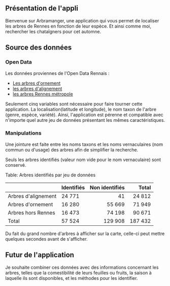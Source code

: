
## Présentation de l'appli

Bienvenue sur Arbramanger, une application qui vous permet de localiser les arbres de Rennes en fonction de leur espèce. Et ainsi comme moi, rechercher les chataîgners pour cet automne.

## Source des données

### Open Data

Les données proviennes de l'Open Data Rennais : 

- [Les arbres d'ornement](https://data.rennesmetropole.fr/explore/dataset/arbres-dornement-rennes/information/)
- [les arbres d'alignement](https://data.rennesmetropole.fr/explore/dataset/arbres-d-alignement-rennes/information/)
- [les arbres Rennes métropole](https://data.rennesmetropole.fr/explore/dataset/arbre_hors_rennes/information/)

Seulement cinq variables sont nécessaire pour faire tourner cette application. La localisation(latitude et longitude), le nom taxon de l'arbre (genre, espèce, variété).
Ainsi, l'application est pérenne et compatible avec n'importe quel autre jeu de données présentant les mêmes caractéristiques.

### Manipulations

Une jointure est faite entre les noms taxons et les noms vernaculaires (nom commun ou d'usage) des arbres afin de simplifier la recherche.

Seuls les arbres identifiés (valeur nom vide pour le nom vernaculaire) sont conservé.

Table: Arbres identifiés par jeu de données

|                    |Identifiés | Non identifiés|   Total|
|:-------------------|:----------|--------------:|-------:|
|Arbres d'alignement |24 771     |             41|  24 812|
|Arbres d'ornement   |16 280     |         55 669|  71 949|
|Arbres hors Rennes  |16 473     |         74 198|  90 671|
|Total               |57 524     |        129 908| 187 432|

Du fait du grand nombre d'arbres à afficher sur la carte, celle-ci peut mettre quelques secondes avant de s'afficher. 


## Futur de l'application

Je souhaite combiner ces données avec des informations concernant les arbres, telles que la comestibilité de leurs feuilles ou fruits, la saison à laquelle ils sont disponibles, et les méthodes pour les identifier.



